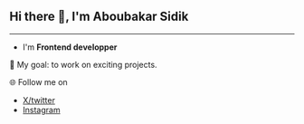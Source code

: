 ## Hi there 👋, I'm Aboubakar Sidik

___

- I'm **Frontend developper**

🎯 My goal: to work on exciting projects.


🌐 Follow me on
- [X/twitter](https://x.com/aboudev22?s=09)
- [Instagram](https://www.instagram.com/aboudev22/?igsh=aTI3MzNtczRzbzdy)

